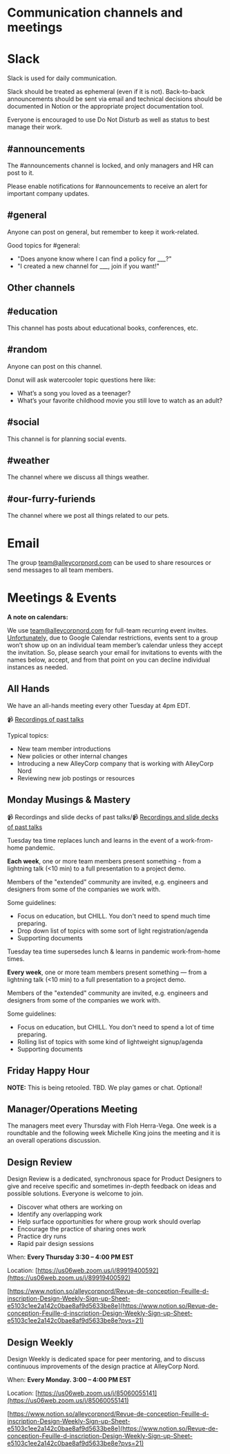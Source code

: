# Communication channels and meetings

# Slack

Slack is used for daily communication.

Slack should be treated as ephemeral (even if it is not). Back-to-back announcements should be sent via email and technical decisions should be documented in Notion or the appropriate project documentation tool.

Everyone is encouraged to use Do Not Disturb as well as status to best manage their work. 

## #announcements

The #announcements channel is locked, and only managers and HR can post to it.

Please enable notifications for #announcements to receive an alert for important company updates.

## #general

Anyone can post on general, but remember to keep it work-related.

Good topics for #general:

- "Does anyone know where I can find a policy for ___?"
- "I created a new channel for ___, join if you want!"

## Other channels

## #education

This channel has posts about educational books, conferences, etc.

## #random

Anyone can post on this channel. 

Donut will ask watercooler topic questions here like: 

- What’s a song you loved as a teenager?
- What’s your favorite childhood movie you still love to watch as an adult?

## #social

This channel is for planning social events.

## #weather

The channel where we discuss all things weather.

## #our-furry-furiends

The channel where we post all things related to our pets.

# Email

The group [team@alleycorpnord.com](mailto:team@alleycorpnord.com) can be used to share resources or send messages to all team members.

# Meetings & Events

**A note on calendars:**

We use team@alleycorpnord.com for full-team recurring event invites. [Unfortunately,](https://support.google.com/calendar/answer/172013?hl=en) due to Google Calendar restrictions, events sent to a group won’t show up on an individual team member’s calendar unless they accept the invitation. So, please search your email for invitations to events with the names below, accept, and from that point on you can decline individual instances as needed.

## All Hands

We have an all-hands meeting every other Tuesday at 4pm EDT. 

📹 [Recordings of past talks](https://drive.google.com/drive/u/0/folders/0ACcIhZ2jJSaNUk9PVA)

Typical topics:

- New team member introductions
- New policies or other internal changes
- Introducing a new AlleyCorp company that is working with AlleyCorp Nord
- Reviewing new job postings or resources

## Monday Musings & Mastery

📹 Recordings and slide decks of past talks/📹 [Recordings and slide decks of past talks](https://drive.google.com/drive/u/1/folders/0ACcIhZ2jJSaNUk9PVA)

Tuesday tea time replaces lunch and learns in the event of a work-from-home pandemic.

**Each week**, one or more team members present something - from a lightning talk (<10 min) to a full presentation to a project demo.

Members of the "extended" community are invited, e.g. engineers and designers from some of the companies we work with.

Some guidelines:

- Focus on education, but CHILL. You don't need to spend much time preparing.
- Drop down list of topics with some sort of light registration/agenda
- Supporting documents

Tuesday tea time supersedes lunch & learns in pandemic work-from-home times. 

**Every week**, one or more team members present something — from a lightning talk (<10 min) to a full presentation to a project demo. 

Members of the "extended" community are invited, e.g. engineers and designers from some of the companies we work with.

Some guidelines:

- Focus on education, but CHILL. You don't need to spend a lot of time preparing.
- Rolling list of topics with some kind of lightweight signup/agenda
- Supporting documents

## Friday Happy Hour

**NOTE:** This is being retooled. TBD.
We play games or chat. Optional! 

## Manager/Operations Meeting

The managers meet every Thursday with Floh Herra-Vega. One week is a roundtable and the following week Michelle King joins the meeting and it is an overall operations discussion.

## Design Review

Design Review is a dedicated, synchronous space for Product Designers to give and receive specific and sometimes in-depth feedback on ideas and possible solutions. Everyone is welcome to join.

- Discover what others are working on
- Identify any overlapping work
- Help surface opportunities for where group work should overlap
- Encourage the practice of sharing ones work
- Practice dry runs
- Rapid pair design sessions

When: **Every Thursday 3:30 – 4:00 PM EST**

Location: [https://us06web.zoom.us/j/89919400592](https://us06web.zoom.us/j/89919400592)

[https://www.notion.so/alleycorpnord/Revue-de-conception-Feuille-d-inscription-Design-Weekly-Sign-up-Sheet-e5103c1ee2a142c0bae8af9d5633be8e](https://www.notion.so/Revue-de-conception-Feuille-d-inscription-Design-Weekly-Sign-up-Sheet-e5103c1ee2a142c0bae8af9d5633be8e?pvs=21)

## Design Weekly

Design Weekly is dedicated space for peer mentoring, and to discuss continuous improvements of the design practice at AlleyCorp Nord. 

When: **Every Monday. 3:00 – 4:00 PM EST**

Location: [https://us06web.zoom.us/j/85060055141](https://us06web.zoom.us/j/85060055141)

[https://www.notion.so/alleycorpnord/Revue-de-conception-Feuille-d-inscription-Design-Weekly-Sign-up-Sheet-e5103c1ee2a142c0bae8af9d5633be8e](https://www.notion.so/Revue-de-conception-Feuille-d-inscription-Design-Weekly-Sign-up-Sheet-e5103c1ee2a142c0bae8af9d5633be8e?pvs=21)